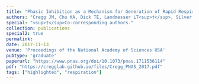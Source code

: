 ```yaml
---
title: "Phasic Inhibition as a Mechanism for Generation of Rapid Respiratory Rhythms"
authors: "Cregg JM, Chu KA, Dick TE, Landmesser LT<sup>†</sup>, Silver J<sup>†</sup>"
special: "<sup>†</sup>Co-corresponding authors."
collection: publications
special2: true
permalink:
date: 2017-11-13
venue: 'Proceedings of the National Academy of Sciences USA'
pubtype: 'graduate'
paperurl: "https://www.pnas.org/doi/10.1073/pnas.1711536114"
pdf: "https://cregglab.github.io/files/Cregg_PNAS_2017.pdf"
tags: ["highlighted", "respiration"]
---
```

